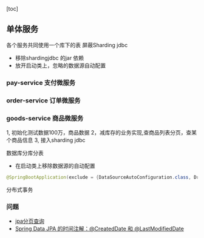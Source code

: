 [toc]

## 单体服务
各个服务共同使用一个库下的表
屏蔽Sharding jdbc
* 移除shardingjdbc 的jar 依赖
* 放开启动类上，忽略的数据源自动配置


### pay-service 支付微服务

### order-service 订单微服务

### goods-service 商品微服务
1, 初始化测试数据100万，商品数据
2，减库存的业务实现,查商品列表分页，查某个商品信息 
3, 接入sharding jdbc










数据库分库分表
* 在启动类上移除数据源的自动配置
```java
@SpringBootApplication(exclude = {DataSourceAutoConfiguration.class, DruidDataSourceAutoConfigure.class, JtaAutoConfiguration.class})

```


分布式事务




### 问题
* [jpa分页查询](https://www.jianshu.com/p/14cd90f32d4d)
* [Spring Data JPA 的时间注解：@CreatedDate 和 @LastModifiedDate](https://www.jianshu.com/p/30aef87f3171)